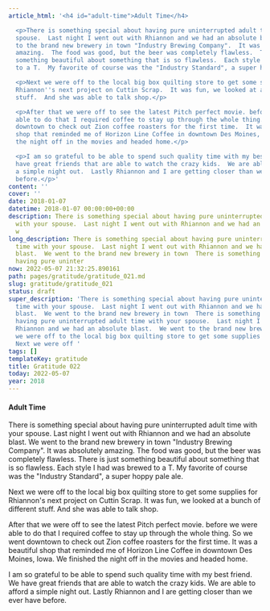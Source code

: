 ```yaml
---
article_html: '<h4 id="adult-time">Adult Time</h4>

  <p>There is something special about having pure uninterrupted adult time with your
  spouse.  Last night I went out with Rhiannon and we had an absolute blast.  We went
  to the brand new brewery in town "Industry Brewing Company".  It was absolutely
  amazing.  The food was good, but the beer was completely flawless.  There is just
  something beautiful about something that is so flawless.  Each style I had was brewed
  to a T.  My favorite of course was the "Industry Standard", a super hoppy pale ale.</p>

  <p>Next we were off to the local big box quilting store to get some supplies for
  Rhiannon''s next project on Cuttin Scrap.  It was fun, we looked at a bunch of different
  stuff.  And she was able to talk shop.</p>

  <p>After that we were off to see the latest Pitch perfect movie. before we were
  able to do that I required coffee to stay up through the whole thing.  So we went
  downtown to check out Zion coffee roasters for the first time.  It was a beautiful
  shop that reminded me of Horizon Line Coffee in downtown Des Moines, Iowa.  We finished
  the night off in the movies and headed home.</p>

  <p>I am so grateful to be able to spend such quality time with my best friend.  We
  have great friends that are able to watch the crazy kids.  We are able to afford
  a simple night out.  Lastly Rhiannon and I are getting closer than we ever have
  before.</p>'
content: ''
cover: ''
date: 2018-01-07
datetime: 2018-01-07 00:00:00+00:00
description: There is something special about having pure uninterrupted adult time
  with your spouse.  Last night I went out with Rhiannon and we had an absolute blast.  We
  w
long_description: There is something special about having pure uninterrupted adult
  time with your spouse.  Last night I went out with Rhiannon and we had an absolute
  blast.  We went to the brand new brewery in town  There is something special about
  having pure uninter
now: 2022-05-07 21:32:25.890161
path: pages/gratitude/gratitude_021.md
slug: gratitude/gratitude_021
status: draft
super_description: 'There is something special about having pure uninterrupted adult
  time with your spouse.  Last night I went out with Rhiannon and we had an absolute
  blast.  We went to the brand new brewery in town  There is something special about
  having pure uninterrupted adult time with your spouse.  Last night I went out with
  Rhiannon and we had an absolute blast.  We went to the brand new brewery in town  Next
  we were off to the local big box quilting store to get some supplies for Rhiannon
  Next we were off '
tags: []
templateKey: gratitude
title: Gratitude 022
today: 2022-05-07
year: 2018
---
```


#### Adult Time

There is something special about having pure uninterrupted adult time with your spouse.  Last night I went out with Rhiannon and we had an absolute blast.  We went to the brand new brewery in town "Industry Brewing Company".  It was absolutely amazing.  The food was good, but the beer was completely flawless.  There is just something beautiful about something that is so flawless.  Each style I had was brewed to a T.  My favorite of course was the "Industry Standard", a super hoppy pale ale.

Next we were off to the local big box quilting store to get some supplies for Rhiannon's next project on Cuttin Scrap.  It was fun, we looked at a bunch of different stuff.  And she was able to talk shop.

After that we were off to see the latest Pitch perfect movie. before we were able to do that I required coffee to stay up through the whole thing.  So we went downtown to check out Zion coffee roasters for the first time.  It was a beautiful shop that reminded me of Horizon Line Coffee in downtown Des Moines, Iowa.  We finished the night off in the movies and headed home.

I am so grateful to be able to spend such quality time with my best friend.  We have great friends that are able to watch the crazy kids.  We are able to afford a simple night out.  Lastly Rhiannon and I are getting closer than we ever have before.